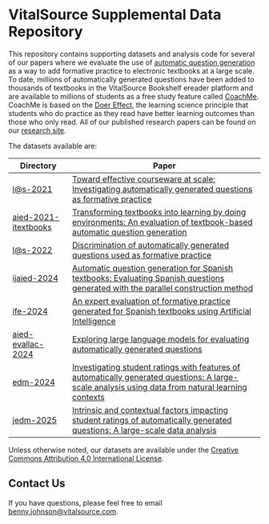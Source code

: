 # VitalSource Supplemental Data Repository

This repository contains supporting datasets and analysis code for
several of our papers where we evaluate the use of [automatic question
generation](https://www.ncbi.nlm.nih.gov/pmc/articles/PMC9886210/) as
a way to add formative practice to electronic textbooks at a large
scale. To date, millions of automatically generated questions have
been added to thousands of textbooks in the VitalSource Bookshelf
ereader platform and are available to millions of students as a free
study feature called
[CoachMe](https://www.vitalsource.com/coach-me). CoachMe is based on
the [Doer
Effect](https://research.vitalsource.com/research/doer-effect), the
learning science principle that students who do practice as they read
have better learning outcomes than those who only read. All of our
published research papers can be found on our [research
site](https://research.vitalsource.com).

The datasets available are:

Directory | Paper
----------|------
[l@s-2021](https://github.com/vitalsource/data/tree/main/l%40s-2021) | [Toward effective courseware at scale: Investigating automatically generated questions as formative practice](https://doi.org/10.1145/3430895.3460162)
[aied-2021-itextbooks](https://github.com/vitalsource/data/tree/main/aied-2021-itextbooks) | [Transforming textbooks into learning by doing environments: An evaluation of textbook-based automatic question generation](http://ceur-ws.org/Vol-2895/paper06.pdf)
[l@s-2022](https://github.com/vitalsource/data/tree/main/l%40s-2022) | [Discrimination of automatically generated questions used as formative practice](https://doi.org/10.1145/3491140.3528323)
[ijaied-2024](https://github.com/vitalsource/data/tree/main/ijaied-2024) | [Automatic question generation for Spanish textbooks: Evaluating Spanish questions generated with the parallel construction method](https://link.springer.com/article/10.1007/s40593-024-00394-1)
[ife-2024](https://github.com/vitalsource/data/tree/main/ife-2024) | [An expert evaluation of formative practice generated for Spanish textbooks using Artificial Intelligence](https://drive.google.com/file/d/12i20aPeHYziygQ_oypLX9X0Ja5G1BFJw/view)
[aied-evallac-2024](https://github.com/vitalsource/data/tree/main/aied-evallac-2024) | [Exploring large language models for evaluating automatically generated questions](https://drive.google.com/file/d/1vO21K60lDf18izQdr79CpJxOvfXvHQBM/view)
[edm-2024](https://github.com/vitalsource/data/tree/main/edm-2024) | [Investigating student ratings with features of automatically generated questions: A large-scale analysis using data from natural learning contexts](https://doi.org/10.5281/zenodo.12729796)
[jedm-2025](https://github.com/vitalsource/data/tree/main/jedm-2025) | [Intrinsic and contextual factors impacting student ratings of automatically generated questions: A large-scale data analysis](https://doi.org/10.5281/zenodo.15174917)

Unless otherwise noted, our datasets are available under the
[Creative Commons Attribution 4.0 International
License](https://creativecommons.org/licenses/by/4.0/deed.en).

## Contact Us

If you have questions, please feel free to email benny.johnson@vitalsource.com.
